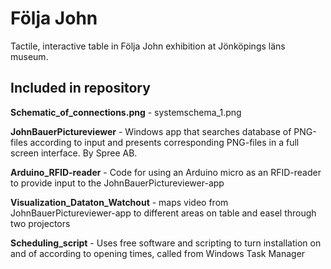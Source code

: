 # Följa John
Tactile, interactive table in Följa John exhibition at Jönköpings läns museum.

## Included in repository

**Schematic_of_connections.png** - systemschema_1.png

**JohnBauerPictureviewer** - Windows app that searches database of PNG-files according to input and presents corresponding PNG-files in a full screen interface. By Spree AB.

**Arduino_RFID-reader** - Code for using an Arduino micro as an RFID-reader to provide input to the JohnBauerPictureviewer-app

**Visualization_Dataton_Watchout** - maps video from JohnBauerPictureviewer-app to different areas on table and easel through two projectors 

**Scheduling_script** - Uses free software and scripting to turn installation on and of according to opening times, called from Windows Task Manager 
